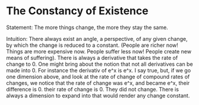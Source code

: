 # The Constancy of Existence

Statement: The more things change, the more they stay the same.


Intuition: There always exist an angle, a perspective, of any given change, by which the change is reduced to a
constant. (People are richer now! Things are more expensive now. People suffer less now! People create new means of
suffering). There is always a derivative that takes the rate of change to 0. One might bring about the notion that not
all derivatives can be made into 0. For instance the derivativ of e^x is e^x. I say true, but, if we go one dimension
above, and look at the rate of change of compound rates of changes, we notice that the rate of change was e^x, and
became e^x, their difference is 0. their rate of change is 0. They did not change. There is always a dimension to expand
into that would render any change constant.
